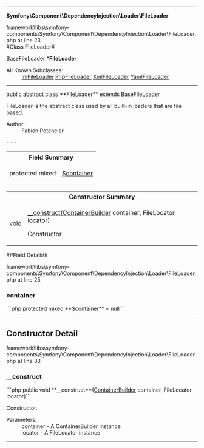 - - -

**Symfony\Component\DependencyInjection\Loader\FileLoader**
<div class="location">framework\libs\symfony-components\Symfony\Component\DependencyInjection\Loader\FileLoader.php at line 23</div>
#Class FileLoader#

BaseFileLoader
***FileLoader**


<dl>
<dt>All Known Subclasses:</dt>
<dd><a href="https://github.com/JeyDotC/Hirudo-docs/blob/master/symfony/component/dependencyinjection/loader/inifileloader.html">IniFileLoader</a> <a href="https://github.com/JeyDotC/Hirudo-docs/blob/master/symfony/component/dependencyinjection/loader/phpfileloader.html">PhpFileLoader</a> <a href="https://github.com/JeyDotC/Hirudo-docs/blob/master/symfony/component/dependencyinjection/loader/xmlfileloader.html">XmlFileLoader</a> <a href="https://github.com/JeyDotC/Hirudo-docs/blob/master/symfony/component/dependencyinjection/loader/yamlfileloader.html">YamlFileLoader</a> </dd>
</dl>

- - -

<p class="signature">public abstract  class **FileLoader**
extends BaseFileLoader

</p>

<div class="comment" id="overview_description"><p>FileLoader is the abstract class used by all built-in loaders that are file based.</p></div>

<dl>
<dt>Author:</dt>
<dd>Fabien Potencier <fabien@symfony.com></dd>
</dl>
- - -

<table id="summary_field">
<tr><th colspan="2">Field Summary</th></tr>
<tr>
<td class="type">protected  mixed</td>
<td class="description"><p class="name"><a href="#container">$container</a></p></td>
</tr>
</table>

<table id="summary_constructor">
<tr><th colspan="2">Constructor Summary</th></tr>
<tr>
<td class="type"> void</td>
<td class="description"><p class="name"><a href="#__construct">__construct</a>(<a href="../../../../symfony/component/dependencyinjection/containerbuilder.html">ContainerBuilder</a> container, FileLocator locator)</p><p class="description">Constructor.</p></td>
</tr>
</table>

##Field Detail##
<div class="location">framework\libs\symfony-components\Symfony\Component\DependencyInjection\Loader\FileLoader.php at line 25</div>
<h3 id="container">container</h3>
```php
protected  mixed **$container** = null```
<div class="details">
</div>

- - -

<h2 id="detail_method">Constructor Detail</h2>
<div class="location">framework\libs\symfony-components\Symfony\Component\DependencyInjection\Loader\FileLoader.php at line 33</div>
<h3 id="__construct()">__construct</h3>
```php
public  void **__construct**(<a href="../../../../symfony/component/dependencyinjection/containerbuilder.html">ContainerBuilder</a> container, FileLocator locator)```
<div class="details">
<p>Constructor.</p><dl>
<dt>Parameters:</dt>
<dd>container - A ContainerBuilder instance</dd>
<dd>locator - A FileLocator instance</dd>
</dl>
</div>

- - -

